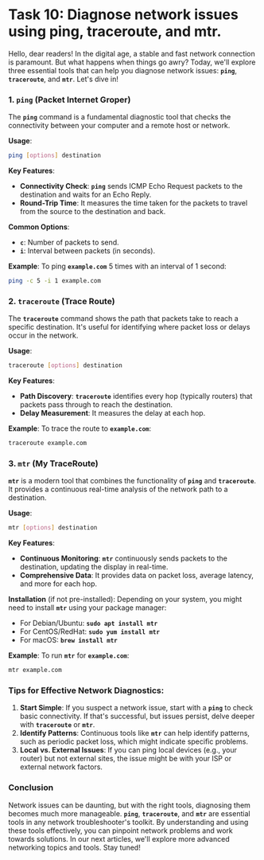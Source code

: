 # Task 10: Diagnose network issues using ping, traceroute, and mtr.

Hello, dear readers! In the digital age, a stable and fast network connection is paramount. But what happens when things go awry? Today, we'll explore three essential tools that can help you diagnose network issues: **`ping`**, **`traceroute`**, and **`mtr`**. Let's dive in!

### 1. **`ping` (Packet Internet Groper)**

The **`ping`** command is a fundamental diagnostic tool that checks the connectivity between your computer and a remote host or network.

**Usage**:

```bash
ping [options] destination
```

**Key Features**:

- **Connectivity Check**: **`ping`** sends ICMP Echo Request packets to the destination and waits for an Echo Reply.
- **Round-Trip Time**: It measures the time taken for the packets to travel from the source to the destination and back.

**Common Options**:

- **`c`**: Number of packets to send.
- **`i`**: Interval between packets (in seconds).

**Example**:
To ping **`example.com`** 5 times with an interval of 1 second:

```bash
ping -c 5 -i 1 example.com
```

### 2. **`traceroute` (Trace Route)**

The **`traceroute`** command shows the path that packets take to reach a specific destination. It's useful for identifying where packet loss or delays occur in the network.

**Usage**:

```bash
traceroute [options] destination
```

**Key Features**:

- **Path Discovery**: **`traceroute`** identifies every hop (typically routers) that packets pass through to reach the destination.
- **Delay Measurement**: It measures the delay at each hop.

**Example**:
To trace the route to **`example.com`**:

```bash
traceroute example.com
```

### 3. **`mtr` (My TraceRoute)**

**`mtr`** is a modern tool that combines the functionality of **`ping`** and **`traceroute`**. It provides a continuous real-time analysis of the network path to a destination.

**Usage**:

```bash
mtr [options] destination
```

**Key Features**:

- **Continuous Monitoring**: **`mtr`** continuously sends packets to the destination, updating the display in real-time.
- **Comprehensive Data**: It provides data on packet loss, average latency, and more for each hop.

**Installation** (if not pre-installed):
Depending on your system, you might need to install **`mtr`** using your package manager:

- For Debian/Ubuntu: **`sudo apt install mtr`**
- For CentOS/RedHat: **`sudo yum install mtr`**
- For macOS: **`brew install mtr`**

**Example**:
To run **`mtr`** for **`example.com`**:

```bash
mtr example.com
```

### **Tips for Effective Network Diagnostics:**

1. **Start Simple**: If you suspect a network issue, start with a **`ping`** to check basic connectivity. If that's successful, but issues persist, delve deeper with **`traceroute`** or **`mtr`**.
2. **Identify Patterns**: Continuous tools like **`mtr`** can help identify patterns, such as periodic packet loss, which might indicate specific problems.
3. **Local vs. External Issues**: If you can ping local devices (e.g., your router) but not external sites, the issue might be with your ISP or external network factors.

### **Conclusion**

Network issues can be daunting, but with the right tools, diagnosing them becomes much more manageable. **`ping`**, **`traceroute`**, and **`mtr`** are essential tools in any network troubleshooter's toolkit. By understanding and using these tools effectively, you can pinpoint network problems and work towards solutions. In our next articles, we'll explore more advanced networking topics and tools. Stay tuned!